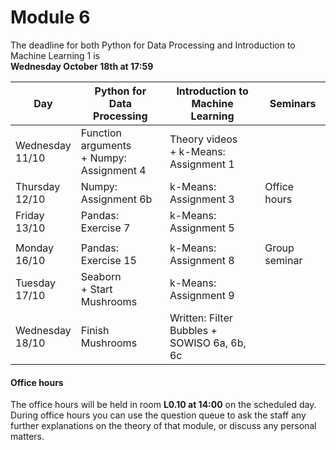 
# Module 6

The deadline for both Python for Data Processing and Introduction to Machine Learning 1 is<br>**Wednesday October 18th at 17:59**

| Day                | Python for<br>Data Processing | Introduction to<br>Machine Learning      | Seminars          |
|--------------------|-------------------------------|------------------------------------------|-------------------|
| Wednesday<br>11/10 | Function arguments<br>+ Numpy: Assignment 4 | Theory videos<br>+ k-Means: Assignment 1 |     |
| Thursday<br>12/10  | Numpy: Assignment 6b          | k-Means: Assignment 3                    | Office hours      |
| Friday<br>13/10    | Pandas: Exercise 7            | k-Means: Assignment 5                    |                   |
|                    |                               |                                          |                   |
| Monday<br>16/10    | Pandas: Exercise 15           | k-Means: Assignment 8                    | Group seminar     |
| Tuesday<br>17/10   | Seaborn<br>+ Start Mushrooms  | k-Means: Assignment 9                    |                   |
| Wednesday<br>18/10 | Finish Mushrooms              | Written: Filter Bubbles +<br>SOWISO 6a, 6b, 6c |             |



#### Office hours

The office hours will be held in room **L0.10 at 14:00** on the scheduled day. During office hours you can use the question queue to ask the staff any further explanations on the theory of that module, or discuss any personal matters.

